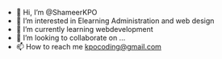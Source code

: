 - 👋 Hi, I’m @ShameerKPO
- 👀 I’m interested in Elearning Administration and web design
- 🌱 I’m currently learning webdevelopment
- 💞️ I’m looking to collaborate on ...
- 📫 How to reach me kpocoding@gmail.com

<!---
ShameerKPO/ShameerKPO is a ✨ special ✨ repository because its `README.md` (this file) appears on your GitHub profile.
You can click the Preview link to take a look at your changes.
--->

